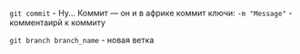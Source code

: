 `git commit` - Ну... Коммит — он и в африке коммит
	ключи:
		`-m "Message"` - комментаирй к коммиту

`git branch branch_name`  - новая ветка
